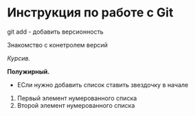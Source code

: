# Инструкция по работе с Git
git add - добавить версионность

Знакомство с конетролем версий

*Курсив.*

**Полужирный.**

* ЕСли нужно добавить список ставить звездочку в начале

1. Первый элемент нумерованного списка
2. Второй элемент нумерованного списка

